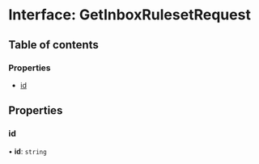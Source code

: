 # Interface: GetInboxRulesetRequest

## Table of contents

### Properties

- [id](GetInboxRulesetRequest.md#id)

## Properties

### id

• **id**: `string`

